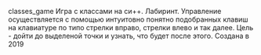 classes_game
Игра с классами на си++. Лабиринт.
Управление осуществляется с помощью интуитовно понятно подобранных клавиш на клавиатуре по типо стрелки вправо, стрелки влево и так далее.
Цель - дойти до выделеной точки и узнать, что будет после этого.
  Создана в 2019
